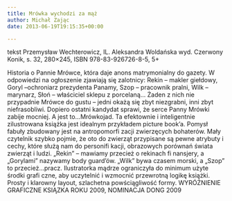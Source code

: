 ```yaml
---
title: Mrówka wychodzi za mąż
author: Michał Zając
date: 2013-06-19T19:15:35+00:00

---
```

 

tekst Przemysław Wechterowicz, IL. Aleksandra Woldańska wyd. Czerwony Konik, s. 32, 280&#215;245, ISBN 978-83-926726-8-5, 5+


  Historia o Pannie Mrówce, która daje anons matrymonialny do gazety. W odpowiedzi na ogłoszenie zjawiają się zalotnicy: Rekin – makler giełdowy, Goryl –ochroniarz prezydenta Panamy, Szop – pracownik pralni, Wilk – marynarz, Słoń – właściciel sklepu z porcelaną… Żaden z nich nie przypadnie Mrówce do gustu – jedni okażą się zbyt niezgrabni, inni zbyt niefrasobliwi. Dopiero ostatni kandydat sprawi, że serce Panny Mrówki zabije mocniej. A jest to…Mrówkojad. Ta efektownie i inteligentnie zilustrowana książka jest idealnym przykładem picture bookʼa. Pomysł fabuły zbudowany jest na antropomorfi zacji zwierzęcych bohaterów. Mały czytelnik szybko pojmie, że oto do zwierząt przypisane są pewne atrybuty i cechy, które służą nam do personifi kacji, obrazowych porównań świata zwierząt i ludzi. „Rekin” – mawiamy przecież o rekinach fi nansjery, a „Gorylami” nazywamy body guardʼów. „Wilk” bywa czasem morski, a „Szop” to przecież…pracz. Ilustratorka mądrze ograniczyła do minimum użyte środki grafi czne, aby uczytelnić i wzmocnić przewrotną logikę książki. Prosty i klarowny layout, szlachetna powściągliwość formy.
WYRÓŻNIENIE GRAFICZNE KSIĄZKA ROKU 2009, NOMINACJA DONG 2009
